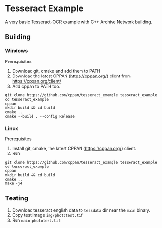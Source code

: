 # Tesseract Example

A very basic Tesseract-OCR example with C++ Archive Network building.

## Building

### Windows

Prerequisites:

1. Download git, cmake and add them to PATH
2. Download the latest CPPAN (https://cppan.org/) client from https://cppan.org/client/
3. Add cppan to PATH too.

```
git clone https://github.com/cppan/tesseract_example tesseract_example
cd tesseract_example
cppan
mkdir build && cd build
cmake ..
cmake --build . --config Release
```

### Linux

Prerequisites:

1. Install git, cmake, the latest CPPAN (https://cppan.org/) client.
2. Run

```
git clone https://github.com/cppan/tesseract_example tesseract_example
cd tesseract_example
cppan
mkdir build && cd build
cmake ..
make -j4
```

## Testing

1. Download tesseract english data to `tessdata` dir near the `main` binary.
2. Copy test image `img/phototest.tif`
3. Run ``main phototest.tif``
